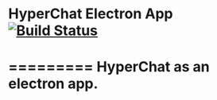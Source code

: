 # HyperChat Electron App [![Build Status](https://travis-ci.com/hypercubemc-github/HyperChat-Electron-App.svg?branch=master)](https://travis-ci.com/hypercubemc-github/HyperChat-Electron-App)
=========
HyperChat as an electron app.
=========
